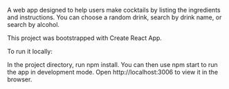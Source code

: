 A web app designed to help users make cocktails by listing the ingredients and instructions.
You can choose a random drink, search by drink name, or search by alcohol.

This project was bootstrapped with Create React App.

To run it locally:

In the project directory, run npm install.
You can then use npm start to run the app in development mode.
Open http://localhost:3006 to view it in the browser.
